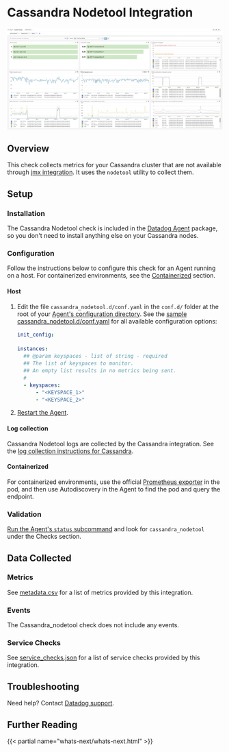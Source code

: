 # Cassandra Nodetool Integration

![Cassandra default dashboard][1]

## Overview

This check collects metrics for your Cassandra cluster that are not available through [jmx integration][2]. It uses the `nodetool` utility to collect them.

## Setup

### Installation

The Cassandra Nodetool check is included in the [Datadog Agent][3] package, so you don't need to install anything else on your Cassandra nodes.

### Configuration

Follow the instructions below to configure this check for an Agent running on a host. For containerized environments, see the [Containerized](#containerized) section.

<!-- xxx tabs xxx -->
<!-- xxx tab "Host" xxx -->

#### Host

1. Edit the file `cassandra_nodetool.d/conf.yaml` in the `conf.d/` folder at the root of your [Agent's configuration directory][4]. See the [sample cassandra_nodetool.d/conf.yaml][5] for all available configuration options:

   ```yaml
   init_config:

   instances:
     ## @param keyspaces - list of string - required
     ## The list of keyspaces to monitor.
     ## An empty list results in no metrics being sent.
     #
     - keyspaces:
         - "<KEYSPACE_1>"
         - "<KEYSPACE_2>"
   ```

2. [Restart the Agent][6].

#### Log collection

Cassandra Nodetool logs are collected by the Cassandra integration. See the [log collection instructions for Cassandra][7].

<!-- xxz tab xxx -->
<!-- xxx tab "Containerized" xxx -->

#### Containerized

For containerized environments, use the official [Prometheus exporter][15] in the pod, and then use Autodiscovery in the Agent to find the pod and query the endpoint.

<!-- xxz tab xxx -->
<!-- xxz tabs xxx -->

### Validation

[Run the Agent's `status` subcommand][8] and look for `cassandra_nodetool` under the Checks section.

## Data Collected

### Metrics

See [metadata.csv][9] for a list of metrics provided by this integration.

### Events

The Cassandra_nodetool check does not include any events.

### Service Checks

See [service_checks.json][10] for a list of service checks provided by this integration.

## Troubleshooting

Need help? Contact [Datadog support][11].

## Further Reading

{{< partial name="whats-next/whats-next.html" >}}

[1]: https://raw.githubusercontent.com/DataDog/integrations-core/master/cassandra_nodetool/images/cassandra_dashboard_2.png
[2]: https://github.com/DataDog/integrations-core/tree/master/cassandra
[3]: https://app.datadoghq.com/account/settings/agent/latest
[4]: https://docs.datadoghq.com/agent/guide/agent-configuration-files/#agent-configuration-directory
[5]: https://github.com/DataDog/integrations-core/blob/master/cassandra_nodetool/datadog_checks/cassandra_nodetool/data/conf.yaml.example
[6]: https://docs.datadoghq.com/agent/guide/agent-commands/#start-stop-and-restart-the-agent
[7]: https://github.com/DataDog/integrations-core/tree/master/cassandra#log-collection
[8]: https://docs.datadoghq.com/agent/guide/agent-commands/#agent-status-and-information
[9]: https://github.com/DataDog/integrations-core/blob/master/cassandra_nodetool/metadata.csv
[10]: https://github.com/DataDog/integrations-core/blob/master/cassandra_nodetool/assets/service_checks.json
[11]: https://docs.datadoghq.com/help/
[15]: https://github.com/prometheus/jmx_exporter